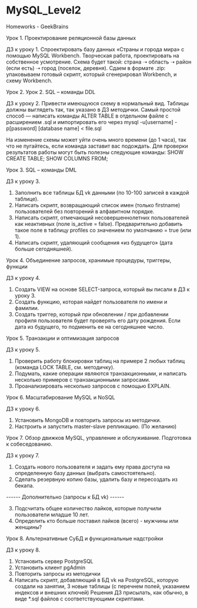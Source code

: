 # MySQL_Level2
Homeworks - GeekBrains

Урок 1. Проектирование реляционной базы данных

ДЗ к уроку 1.
Спроектировать базу данных «Страны и города мира» с помощью MySQL Workbench. Творческая работа, проектировать на собственное усмотрение. Схема будет такой: страна ➝ область ➝ район (если есть) ➝ город (поселок, деревня). Сдаем в формате .zip: упаковываем готовый скрипт, который сгенерировал Workbench, и схему Workbench.

Урок 2. Урок 2. SQL – команды DDL

ДЗ к уроку 2.
Привести имеющуюся схему в нормальный вид. Таблицы должны выглядеть так, так указано в ДЗ методички.
Самый простой способ — написать команды ALTER TABLE в отдельном файле с расширением .sql и импортировать его через
mysql -u[username] -p[password] [database name] < file.sql

На изменение схемы может уйти очень много времени (до 1 часа), так что не пугайтесь, если команда заставит вас подождать.
Для проверки результатов работы могут быть полезны следующие команды:
SHOW CREATE TABLE<yourtable>;
SHOW COLUMNS FROM<yourtable>;
  
Урок 3. SQL – команды DML

ДЗ к уроку 3.
1. Заполнить все таблицы БД vk данными (по 10-100 записей в каждой таблице).
2. Написать скрипт, возвращающий список имен (только firstname) пользователей без повторений в алфавитном порядке.
3. Написать скрипт, отмечающий несовершеннолетних пользователей как неактивных (поле is_active = false). Предварительно добавить такое поле в таблицу profiles со значением по умолчанию = true (или 1).
4. Написать скрипт, удаляющий сообщения «из будущего» (дата больше сегодняшней).

Урок 4. Объединение запросов, хранимые процедуры, триггеры, функции

ДЗ к уроку 4.
1. Создать VIEW на основе SELECT-запроса, который вы писали в ДЗ к уроку 3.
2. Создать функцию, которая найдет пользователя по имени и фамилии.
3. Создать триггер, который при обновлении / при добавлении профиля пользователя будет проверять его дату рождения. Если дата из будущего, то подменить ее на сегодняшнее число.

Урок 5. Транзакции и оптимизация запросов

ДЗ к уроку 5.
1. Проверить работу блокировки таблиц на примере 2 любых таблиц (команда LOCK TABLE, см. методичку).
2. Подумать, какие операции являются транзакционными, и написать несколько примеров с транзакционными запросами.
3. Проанализировать несколько запросов с помощью EXPLAIN.

Урок 6. Масштабирование MySQL и NoSQL

ДЗ к уроку 6.
1. Установить MongoDB и повторить запросы из методички.
2. Настроить и запустить master-slave репликацию. (По желанию)

Урок 7. Обзор движков MySQL, управление и обслуживание. Подготовка к собеседованию.

ДЗ к уроку 7.
1. Создать нового пользователя и задать ему права доступа на определенную базу данных (выбрать самостоятельно).
2. Сделать резервную копию базы, удалить базу и пересоздать из бекапа.

------ Дополнительно (запросы к БД vk) ------

3. Подсчитать общее количество лайков, которые получили пользователи младше 10 лет.
4. Определить кто больше поставил лайков (всего) - мужчины или женщины?

Урок 8. Альтернативные СуБД и функциональные надстройки

ДЗ к уроку 8.
1. Установить сервер PostgreSQL
2. Установить клиент pgAdmin
3. Повторить запросы из методички
4. Написать скрипт, добавляющий в БД vk на PostgreSQL, которую создали на занятии, 3 новые таблицы (с перечнем полей, указанием индексов и внешних ключей)
Решения ДЗ присылать, как обычно, в виде *.sql файлов с соответствующими скриптами.
